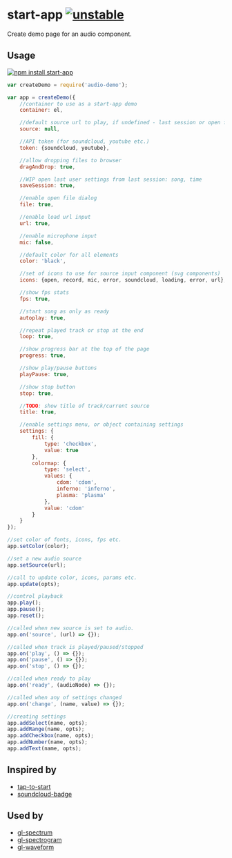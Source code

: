 # start-app [![unstable](http://badges.github.io/stability-badges/dist/unstable.svg)](http://github.com/badges/stability-badges)

Create demo page for an audio component.

## Usage

[![npm install start-app](https://nodei.co/npm/start-app.png?mini=true)](https://npmjs.org/package/start-app/)

```js
var createDemo = require('audio-demo');

var app = createDemo({
	//container to use as a start-app demo
	container: el,

	//default source url to play, if undefined - last session or open file dialog will be shown
	source: null,

	//API token (for soundcloud, youtube etc.)
	token: {soundcloud, youtube},

	//allow dropping files to browser
	dragAndDrop: true,

	//WIP open last user settings from last session: song, time
	saveSession: true,

	//enable open file dialog
	file: true,

	//enable load url input
	url: true,

	//enable microphone input
	mic: false,

	//default color for all elements
	color: 'black',

	//set of icons to use for source input component (svg components)
	icons: {open, record, mic, error, soundcloud, loading, error, url},

	//show fps stats
	fps: true,

	//start song as only as ready
	autoplay: true,

	//repeat played track or stop at the end
	loop: true,

	//show progress bar at the top of the page
	progress: true,

	//show play/pause buttons
	playPause: true,

	//show stop button
	stop: true,

	//TODO: show title of track/current source
	title: true,

	//enable settings menu, or object containing settings
	settings: {
		fill: {
			type: 'checkbox',
			value: true
		},
		colormap: {
			type: 'select',
			values: {
				cdom: 'cdom',
				inferno: 'inferno',
				plasma: 'plasma'
			},
			value: 'cdom'
		}
	}
});

//set color of fonts, icons, fps etc.
app.setColor(color);

//set a new audio source
app.setSource(url);

//call to update color, icons, params etc.
app.update(opts);

//control playback
app.play();
app.pause();
app.reset();

//called when new source is set to audio.
app.on('source', (url) => {});

//called when track is played/paused/stopped
app.on('play', () => {});
app.on('pause', () => {});
app.on('stop', () => {});

//called when ready to play
app.on('ready', (audioNode) => {});

//called when any of settings changed
app.on('change', (name, value) => {});

//creating settings
app.addSelect(name, opts);
app.addRange(name, opts);
app.addCheckbox(name, opts);
app.addNumber(name, opts);
app.addText(name, opts);
```

## Inspired by

* [tap-to-start](https://github.com/hughsk/tap-to-start)
* [soundcloud-badge](https://github.com/hughsk/soundcloud-badge)

## Used by

* [gl-spectrum](https://github.com/audio-lab/gl-spectrum)
* [gl-spectrogram](https://github.com/audio-lab/gl-spectrogram)
* [gl-waveform](https://github.com/audio-lab/gl-waveform)